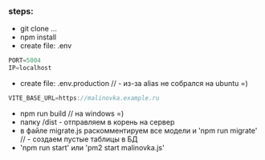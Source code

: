 ### steps:
- git clone ...
- npm install
- create file: .env 
```js
PORT=5004
IP=localhost
```
- create file: .env.production // - из-за alias не собрался на ubuntu =)
```js
VITE_BASE_URL=https://malinovka.example.ru
```
- npm run build // на windows =)
- папку /dist - отправляем в корень на сервер
- в файле migrate.js раскомментируем все модели и 'npm run migrate' // - создаем пустые таблицы в БД
- 'npm run start'   или   'pm2 start malinovka.js'
